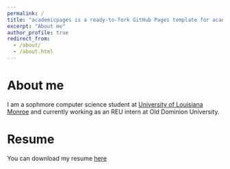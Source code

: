 ```yaml
---
permalink: /
title: "academicpages is a ready-to-fork GitHub Pages template for academic personal websites"
excerpt: "About me"
author_profile: true
redirect_from: 
  - /about/
  - /about.html
---
```

About me
======

I am a sophmore computer science student at [University of Louisiana Monroe](https://www.ulm.edu/cbss/computerscience/program/) and currently working as an REU intern at Old Dominion University.

Resume
======

You can download my resume [here](C:Users/Parker/Documents/resume.pdf)


